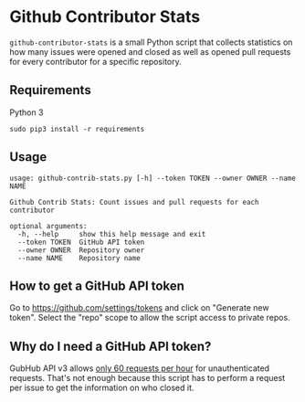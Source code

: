 # Github Contributor Stats

`github-contributor-stats` is a small Python script that collects statistics
on how many issues were opened and closed as well as opened pull requests
for every contributor for a specific repository.

## Requirements
Python 3

```
sudo pip3 install -r requirements
```

## Usage
```
usage: github-contrib-stats.py [-h] --token TOKEN --owner OWNER --name NAME

Github Contrib Stats: Count issues and pull requests for each contributor

optional arguments:
  -h, --help     show this help message and exit
  --token TOKEN  GitHub API token
  --owner OWNER  Repository owner
  --name NAME    Repository name
```

## How to get a GitHub API token
Go to https://github.com/settings/tokens and click on "Generate new token".
Select the "repo" scope to allow the script access to private repos.

## Why do I need a GitHub API token?
GubHub API v3 allows
[only 60 requests per hour](https://developer.github.com/v3/#rate-limiting)
for unauthenticated requests.
That's not enough because this script has to perform a request per issue
to get the information on who closed it.
